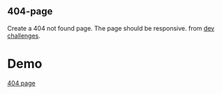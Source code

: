 ## 404-page
Create a 404 not found page. The page should be responsive.
from [dev challenges](https://devchallenges.io/challenges/wBunSb7FPrIepJZAg0sY).
# Demo
[404 page](https://create-404-page.herokuapp.com/)
